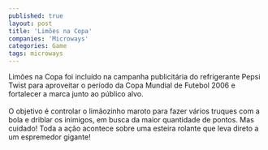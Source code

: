```yaml
---
published: true
layout: post
title: 'Limões na Copa'
companies: 'Microways'
categories: Game
tags: microways
---
```

Lim&otilde;es na Copa foi inclu&iacute;do na campanha publicit&aacute;ria do refrigerante Pepsi Twist para aproveitar o per&iacute;odo da Copa Mundial de Futebol 2006 e fortalecer a marca junto ao p&uacute;blico alvo.<br /><br />O objetivo &eacute; controlar o lim&atilde;ozinho maroto para fazer v&aacute;rios truques com a bola e driblar os inimigos, em busca da maior quantidade de pontos. Mas cuidado! Toda a a&ccedil;&atilde;o acontece sobre uma esteira rolante que leva direto a um espremedor gigante!